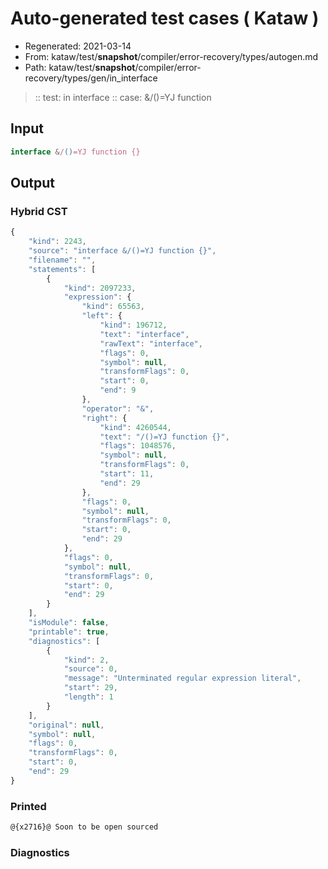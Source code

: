 # Auto-generated test cases ( Kataw )
- Regenerated: 2021-03-14
- From: kataw/test/__snapshot__/compiler/error-recovery/types/autogen.md
- Path: kataw/test/__snapshot__/compiler/error-recovery/types/gen/in_interface
> :: test: in interface
> :: case: &/()=YJ function
## Input

`````js
interface &/()=YJ function {}
`````

## Output

### Hybrid CST

```javascript
{
    "kind": 2243,
    "source": "interface &/()=YJ function {}",
    "filename": "",
    "statements": [
        {
            "kind": 2097233,
            "expression": {
                "kind": 65563,
                "left": {
                    "kind": 196712,
                    "text": "interface",
                    "rawText": "interface",
                    "flags": 0,
                    "symbol": null,
                    "transformFlags": 0,
                    "start": 0,
                    "end": 9
                },
                "operator": "&",
                "right": {
                    "kind": 4260544,
                    "text": "/()=YJ function {}",
                    "flags": 1048576,
                    "symbol": null,
                    "transformFlags": 0,
                    "start": 11,
                    "end": 29
                },
                "flags": 0,
                "symbol": null,
                "transformFlags": 0,
                "start": 0,
                "end": 29
            },
            "flags": 0,
            "symbol": null,
            "transformFlags": 0,
            "start": 0,
            "end": 29
        }
    ],
    "isModule": false,
    "printable": true,
    "diagnostics": [
        {
            "kind": 2,
            "source": 0,
            "message": "Unterminated regular expression literal",
            "start": 29,
            "length": 1
        }
    ],
    "original": null,
    "symbol": null,
    "flags": 0,
    "transformFlags": 0,
    "start": 0,
    "end": 29
}
```

### Printed

```javascript
@{x2716}@ Soon to be open sourced
```

### Diagnostics

```javascript

```

